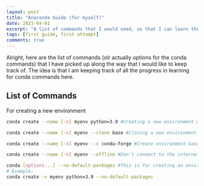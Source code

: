 ```yaml
---
layout: post
title: "Anaconda Guide (for myself)"
date: 2023-04-01
excerpt: "A list of commands that I would need, so that I can learn them properly"
tags: [first guide, first attempt]
comments: true
---
```


Alright, here are the list of commands (olr actually options for the conda commands) that I have picked up along the way that I would like to keep track of. The idea is that I am keeping track of all the progress in learning for conda commands here.

## List of Commands

For creating a new environment
``` bash
conda create --name [-n] myenv python=3.9 #Creating a new environment with python3.9 specified
```
``` bash
conda create --name [-n] myenv --clone base #Cloning a new environment from another environment
```
``` bash
conda create --name [-n] myenv --c conda-forge #Create environment based on packages from a particular channel (conda-forge)
```
``` bash
conda create --name [-n] myenv --offline #Don't connect to the internet for download or installation of packages
```
``` bash
conda [options...] --no-default-packages #This is for creating an environment without any default packages installed
# Example:
conda create -n myenv python=3.9 --no-default-packages
```
